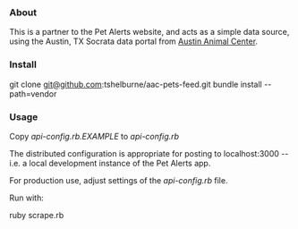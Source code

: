 ### About

This is a partner to the Pet Alerts website, and acts as a simple data source, using the Austin, TX 
Socrata data portal from [Austin Animal Center](https://data.austintexas.gov/Government/Austin-Animal-Center-Stray-Map/kz4x-q9k5).

### Install

  git clone git@github.com:tshelburne/aac-pets-feed.git
  bundle install --path=vendor

### Usage

Copy _api-config.rb.EXAMPLE_ to _api-config.rb_

The distributed configuration is appropriate for posting to localhost:3000 -- i.e. a local development instance of the Pet Alerts app.

For production use, adjust settings of the _api-config.rb_ file.

Run with:

  ruby scrape.rb

